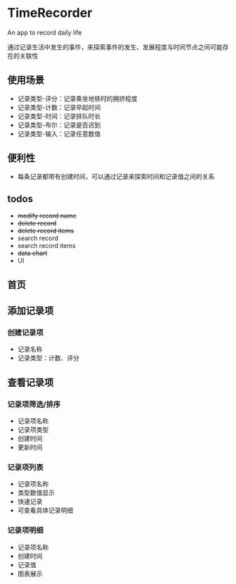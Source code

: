 # TimeRecorder
An app to record daily life

通过记录生活中发生的事件，来探索事件的发生、发展程度与时间节点之间可能存在的关联性
## 使用场景
* 记录类型-评分：记录乘坐地铁时的拥挤程度
* 记录类型-计数：记录早起时间
* 记录类型-时间：记录排队时长
* 记录类型-布尔：记录是否迟到
* 记录类型-输入：记录任意数值
## 便利性
* 每条记录都带有创建时间，可以通过记录来探索时间和记录值之间的关系
## todos
* ~~modify record name~~
* ~~delete record~~
* ~~delete record items~~
* search record
* search record items
* ~~data chart~~
* UI
## 首页
## 添加记录项
### 创建记录项
* 记录名称
* 记录类型：计数、评分
## 查看记录项
### 记录项筛选/排序
* 记录项名称
* 记录项类型
* 创建时间
* 更新时间
### 记录项列表
* 记录项名称
* 类型数值显示
* 快速记录
* 可查看具体记录明细
### 记录项明细
* 记录项名称
* 创建时间
* 记录值
* 图表展示

